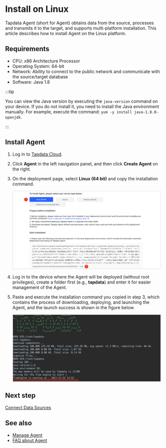 # Install on Linux

Tapdata Agent (short for Agent) obtains data from the source, processes and transmits it to the target, and supports multi-platform installation. This article describes how to install Agent on the Linux platform.

## Requirements

- CPU: x86 Architecture Processor
- Operating System: 64-bit
- Network: Ability to connect to the public network and communicate with the source/target database
- Software: Java 1.8

:::tip

You can view the Java version by executing the `java-version` command on your device. If you do not install it, you need to install the Java environment manually. For example, execute the command: `yum -y install java-1.8.0-openjdk`.

:::

## Install Agent

1. Log in to [Tapdata Cloud](https://cloud.tapdata.net/console/v3/).

2. Click **Agent** in the left navigation panel, and then click **Create Agent** on the right.

3. On the deployment page, select **Linux (64 bit)** and copy the installation command.

   ![Copy the installation command](../../images/agent_on_linux.png)

4. Log in to the device where the Agent will be deployed (without root privileges), create a folder first (e.g., **tapdata**) and enter it for easier management of the Agent.

5. Paste and execute the installation command you copied in step 3, which contains the process of downloading, deploying, and launching the Agent, and the launch success is shown in the figure below.

   ![Agent Started Successfully](../../images/agent_started_on_linux.png)




## Next step

[Connect Data Sources](../connect-database.md)

## See also

* [Manage Agent](../../user-guide/manage-agent.md)
* [FAQ about Agent](../../faq/agent-installation.md)
